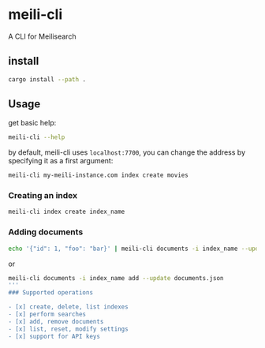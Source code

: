# meili-cli

A CLI for Meilisearch

## install

```bash
cargo install --path .
```

## Usage

get basic help:

```bash
meili-cli --help
```

by default, meili-cli uses `localhost:7700`, you can change the address by specifying it as a first argument:

```bash
meili-cli my-meili-instance.com index create movies
```

### Creating an index

```bash
meili-cli index create index_name
```

### Adding documents

```bash
echo '{"id": 1, "foo": "bar}' | meili-cli documents -i index_name --update add
```

or

```bash
meili-cli documents -i index_name add --update documents.json
'''
### Supported operations

- [x] create, delete, list indexes
- [x] perform searches
- [x] add, remove documents
- [x] list, reset, modify settings
- [x] support for API keys
